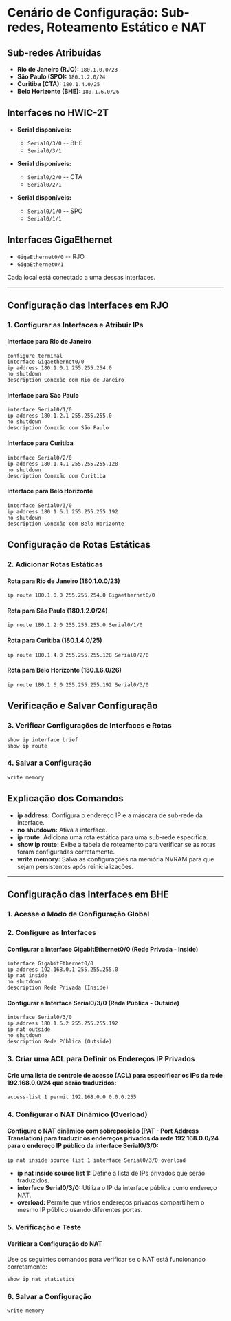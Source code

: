 

# Cenário de Configuração: Sub-redes, Roteamento Estático e NAT

## Sub-redes Atribuídas

- **Rio de Janeiro (RJO):** `180.1.0.0/23`  
- **São Paulo (SPO):** `180.1.2.0/24`  
- **Curitiba (CTA):** `180.1.4.0/25`  
- **Belo Horizonte (BHE):** `180.1.6.0/26`  

## Interfaces no HWIC-2T

- **Serial disponíveis:**  
  - `Serial0/3/0`  -- BHE
  - `Serial0/3/1`  

- **Serial disponíveis:**  
  - `Serial0/2/0`  -- CTA
  - `Serial0/2/1`  

- **Serial disponíveis:**  
  - `Serial0/1/0`  -- SPO
  - `Serial0/1/1`  

## Interfaces GigaEthernet

- `GigaEthernet0/0` -- RJO
- `GigaEthernet0/1`

Cada local está conectado a uma dessas interfaces.

---

## Configuração das Interfaces em RJO

### 1. Configurar as Interfaces e Atribuir IPs

#### Interface para Rio de Janeiro
```plaintext
configure terminal
interface Gigaethernet0/0
ip address 180.1.0.1 255.255.254.0
no shutdown
description Conexão com Rio de Janeiro
```

#### Interface para São Paulo
```plaintext
interface Serial0/1/0
ip address 180.1.2.1 255.255.255.0
no shutdown
description Conexão com São Paulo
```

#### Interface para Curitiba
```plaintext
interface Serial0/2/0
ip address 180.1.4.1 255.255.255.128
no shutdown
description Conexão com Curitiba
```

#### Interface para Belo Horizonte
```plaintext
interface Serial0/3/0
ip address 180.1.6.1 255.255.255.192
no shutdown
description Conexão com Belo Horizonte
```

## Configuração de Rotas Estáticas

### 2. Adicionar Rotas Estáticas

#### Rota para Rio de Janeiro (180.1.0.0/23)
```plaintext
ip route 180.1.0.0 255.255.254.0 Gigaethernet0/0
```

#### Rota para São Paulo (180.1.2.0/24)
```plaintext
ip route 180.1.2.0 255.255.255.0 Serial0/1/0
```

#### Rota para Curitiba (180.1.4.0/25)
```plaintext
ip route 180.1.4.0 255.255.255.128 Serial0/2/0
```

#### Rota para Belo Horizonte (180.1.6.0/26)
```plaintext
ip route 180.1.6.0 255.255.255.192 Serial0/3/0
```

## Verificação e Salvar Configuração

### 3. Verificar Configurações de Interfaces e Rotas
```plaintext
show ip interface brief
show ip route
```

### 4. Salvar a Configuração
```plaintext
write memory
```

## Explicação dos Comandos
- **ip address:** Configura o endereço IP e a máscara de sub-rede da interface.
- **no shutdown:** Ativa a interface.
- **ip route:** Adiciona uma rota estática para uma sub-rede específica.
- **show ip route:** Exibe a tabela de roteamento para verificar se as rotas foram configuradas corretamente.
- **write memory:** Salva as configurações na memória NVRAM para que sejam persistentes após reinicializações.

---

## Configuração das Interfaces em BHE

### 1. Acesse o Modo de Configuração Global

### 2. Configure as Interfaces

#### Configurar a Interface GigabitEthernet0/0 (Rede Privada - Inside)
```plaintext
interface GigabitEthernet0/0
ip address 192.168.0.1 255.255.255.0
ip nat inside
no shutdown
description Rede Privada (Inside)
```

#### Configurar a Interface Serial0/3/0 (Rede Pública - Outside)
```plaintext
interface Serial0/3/0
ip address 180.1.6.2 255.255.255.192
ip nat outside
no shutdown
description Rede Pública (Outside)
```

### 3. Criar uma ACL para Definir os Endereços IP Privados

#### Crie uma lista de controle de acesso (ACL) para especificar os IPs da rede 192.168.0.0/24 que serão traduzidos:
```plaintext
access-list 1 permit 192.168.0.0 0.0.0.255
```

### 4. Configurar o NAT Dinâmico (Overload)

#### Configure o NAT dinâmico com sobreposição (PAT - Port Address Translation) para traduzir os endereços privados da rede 192.168.0.0/24 para o endereço IP público da interface Serial0/3/0:
```plaintext
ip nat inside source list 1 interface Serial0/3/0 overload
```

- **ip nat inside source list 1:** Define a lista de IPs privados que serão traduzidos.
- **interface Serial0/3/0:** Utiliza o IP da interface pública como endereço NAT.
- **overload:** Permite que vários endereços privados compartilhem o mesmo IP público usando diferentes portas.

### 5. Verificação e Teste

#### Verificar a Configuração do NAT
Use os seguintes comandos para verificar se o NAT está funcionando corretamente:
```plaintext
show ip nat statistics
```

### 6. Salvar a Configuração
```plaintext
write memory
```
